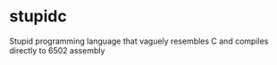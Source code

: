 # stupidc
Stupid programming language that vaguely resembles C and compiles directly to 6502 assembly
